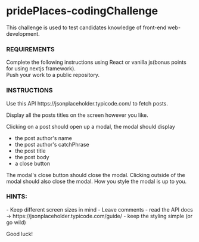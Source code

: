 # pridePlaces-codingChallenge

This challenge is used to test candidates knowledge of front-end web-development. 

<h3>REQUIREMENTS</h3>
Complete the following instructions using React or vanilla js(bonus points for using nextjs framework).<br>
Push your work to a public repository.
<h3>INSTRUCTIONS</h3>
Use this API
https://jsonplaceholder.typicode.com/
to fetch posts.

Display all the posts titles on the screen however you like.

Clicking on a post should open up a modal, the modal should display
- the post author's name
- the post author's catchPhrase
- the post title
- the post body
- a close button

The modal's close button should close the modal. 
Clicking outside of the modal should also close the modal. 
How you style the modal is up to you. 

<h3>HINTS:</h3>
- Keep different screen sizes in mind 
- Leave comments 
- read the API docs -> https://jsonplaceholder.typicode.com/guide/
- keep the styling simple (or go wild)

Good luck!
